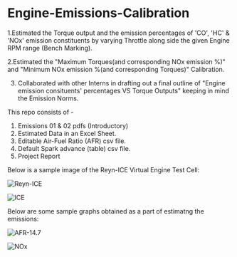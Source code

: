# Engine-Emissions-Calibration
1.Estimated the Torque output and the emission percentages of 'CO', 'HC' & 'NOx' emission constituents by varying Throttle along side the given Engine RPM range (Bench Marking).

2.Estimated the "Maximum Torques(and corresponding NOx emission %)" and "Minimum NOx emission %(and corresponding Torques)" Calibration.

3. Collaborated with other Interns in drafting out a final outline of "Engine emission consituents' percentages VS Torque Outputs" keeping in mind the Emission Norms.

This repo consists of -
  1. Emissions 01 & 02 pdfs (Introductory)
  2. Estimated Data in an Excel Sheet.
  3. Editable Air-Fuel Ratio (AFR) csv file.
  4. Default Spark advance (table) csv file.
  5. Project Report


Below is a sample image of the Reyn-ICE Virtual Engine Test Cell:

![Reyn-ICE](https://user-images.githubusercontent.com/68963724/90239308-e9cead80-de44-11ea-9564-4e8c34d11eb9.png)

![ICE](https://user-images.githubusercontent.com/68963724/90239390-0ff44d80-de45-11ea-85a4-00f96887c81e.png)


Below are some sample graphs obtained as a part of estimatng the emissions:

![AFR-14.7](https://user-images.githubusercontent.com/68963724/100433379-ff4ca800-30c0-11eb-87a7-273fbacbcd7d.png)

![NOx](https://user-images.githubusercontent.com/68963724/100433570-4470da00-30c1-11eb-9d75-d1f92c4fa4d5.png)

